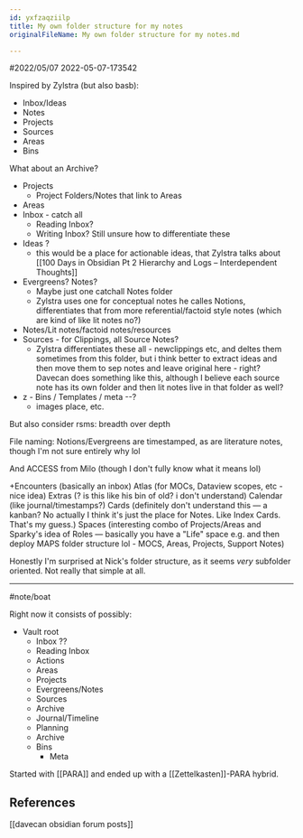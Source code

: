 ```yaml
---
id: yxfzaqziilp
title: My own folder structure for my notes
originalFileName: My own folder structure for my notes.md

---
```


#2022/05/07 2022-05-07-173542

Inspired by Zylstra (but also basb):

* Inbox/Ideas
* Notes
* Projects
* Sources
* Areas
* Bins

What about an Archive?

* Projects
  * Project Folders/Notes that link to Areas
* Areas
* Inbox - catch all
  * Reading Inbox?
  * Writing Inbox? Still unsure how to differentiate these
* Ideas ?
  * this would be a place for actionable ideas, that Zylstra talks about [[100 Days in Obsidian Pt 2 Hierarchy and Logs – Interdependent Thoughts]]
* Evergreens? Notes?
  * Maybe just one catchall Notes folder
  * Zylstra uses one for conceptual notes he calles Notions, differentiates that from more referential/factoid style notes (which are kind of like lit notes no?)
* Notes/Lit notes/factoid notes/resources
* Sources - for Clippings, all Source Notes?
  * Zylstra differentiates these all - newclippings etc, and deltes them sometimes from this folder, but i think better to extract ideas and then move them to sep notes and leave original here -  right? Davecan does something like this, although I believe each source note has its own folder and then lit notes live in that folder as well?
* z - Bins / Templates / meta --?
  * images place, etc.

But also consider rsms: breadth over depth

File naming: Notions/Evergreens are timestamped, as are literature notes, though I'm not sure entirely why lol

And ACCESS from Milo (though I don't fully know what it means lol)

+Encounters (basically an inbox)
Atlas (for MOCs, Dataview scopes, etc - nice idea)
Extras (? is this like his bin of old? i don't understand)
Calendar (like journal/timestamps?)
Cards (definitely don't understand this — a kanban? No actually I think it's just the place for Notes. Like Index Cards. That's my guess.)
Spaces (interesting combo of Projects/Areas and Sparky's idea of Roles — basically you have a "Life" space e.g. and then deploy MAPS folder structure lol - MOCS, Areas, Projects, Support Notes)

Honestly I'm surprised at Nick's folder structure, as it seems *very* subfolder oriented. Not really that simple at all.

***

#note/boat

Right now it consists of possibly:

* Vault root
  * Inbox ??
  * Reading Inbox
  * Actions
  * Areas
  * Projects
  * Evergreens/Notes
  * Sources
  * Archive
  * Journal/Timeline
  * Planning
  * Archive
  * Bins
    * Meta

Started with [[PARA]] and ended up with a [[Zettelkasten]]-PARA hybrid.

## References

[[davecan obsidian forum posts]]
